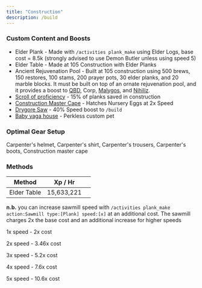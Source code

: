 ```yaml
---
title: "Construction"
description: /build
---
```


### Custom Content and Boosts

- Elder Plank - Made with `/activities plank_make` using Elder Logs, base cost = 8.5k (strongly advised to use Demon Butler unless using speed 5)
- Elder Table - Made at 105 Construction with Elder Planks
- Ancient Rejuvenation Pool - Built at 105 construction using 500 brews, 150 restores, 100 stams, 200 prayer pots, 30 elder planks, and 20 marble blocks. It must be built on top of an ornate rejuvenation pool, and it provides a boost to [QBD](../bso-custom-killables/demi-bosses/queen-black-dragon.md#boosts), Corp, [Malygos](../bso-custom-killables/demi-bosses/malygos.md#boosts), and [Nihiliz](../bso-custom-killables/demi-bosses/nihiliz.md#boosts).
- [Scroll of proficiency](dungeoneering-training/dg-rewards.md#buyable-boosts-utility) - 15% of planks saved in construction
- [Construction Master Cape](../custom-items/equippables/#master-capes) - Hatches Nursery Eggs at 2x Speed
- [Drygore Saw](invention/#inventions) - 40% Speed boost to `/build`
- [Baby yaga house](../custom-items/pets.md#meme-pets-and-no-perk-pets) - Perkless custom pet

### Optimal Gear Setup

Carpenter's helmet, Carpenter's shirt, Carpenter's trousers, Carpenter's boots, Construction master cape

### Methods

<table><thead><tr><th>Method</th><th>Xp / Hr</th><th data-hidden></th></tr></thead><tbody><tr><td>Elder Table</td><td>15,633,221</td><td></td></tr></tbody></table>

**n.b.** you can increase sawmill speed with `/activities plank_make action:Sawmill type:[Plank] speed:[x]` at an additional cost. The sawmill charges 2x the base cost and an additional increase for higher speeds

1x speed - 2x cost

2x speed - 3.46x cost

3x speed - 5.2x cost

4x speed - 7.6x cost

5x speed - 10.6x cost
